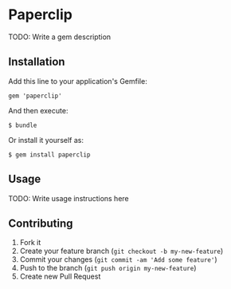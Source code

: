 # Paperclip

TODO: Write a gem description

## Installation

Add this line to your application's Gemfile:

    gem 'paperclip'

And then execute:

    $ bundle

Or install it yourself as:

    $ gem install paperclip

## Usage

TODO: Write usage instructions here

## Contributing

1. Fork it
2. Create your feature branch (`git checkout -b my-new-feature`)
3. Commit your changes (`git commit -am 'Add some feature'`)
4. Push to the branch (`git push origin my-new-feature`)
5. Create new Pull Request
